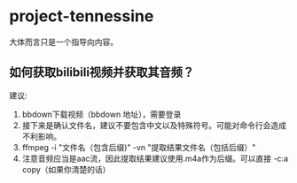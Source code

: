 # project-tennessine
大体而言只是一个指导向内容。

## 如何获取bilibili视频并获取其音频？

建议:

1. bbdown下载视频（bbdown 地址），需要登录
2. 接下来是确认文件名，建议不要包含中文以及特殊符号。可能对命令行会造成不利影响。
3. ffmpeg -i "文件名（包含后缀)" -vn "提取结果文件名（包括后缀）"
4. 注意音频应当是aac流，因此提取结果建议使用.m4a作为后缀。可以直接 -c:a copy（如果你清楚的话）
